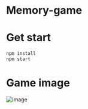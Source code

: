 # Memory-game

# Get start 
```sh
npm install
npm start
```

# Game image
![image](https://github.com/dmitiry7444/memory-game/assets/110829675/0daa16d3-c650-4de2-ac77-f1a0230d5ac1)
